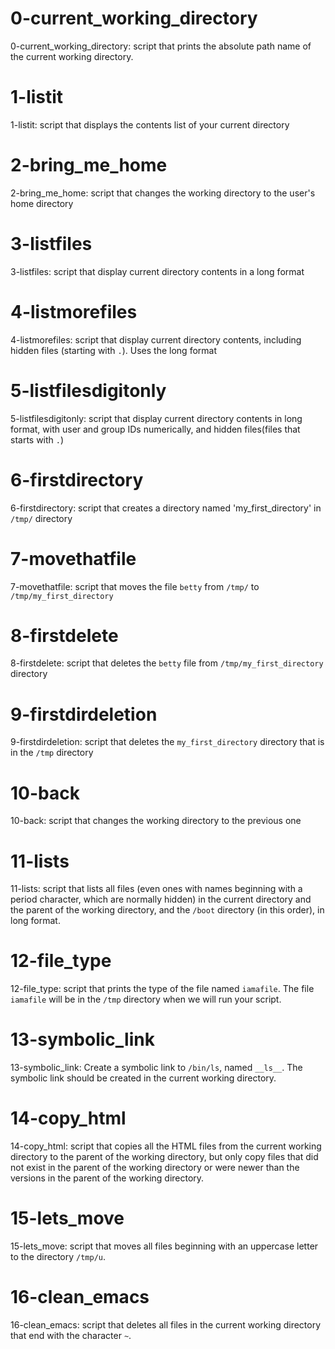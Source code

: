 # 0-current_working_directory

0-current_working_directory: script that prints the absolute path name of the current working directory.

# 1-listit

1-listit: script that displays the contents list of your current directory

# 2-bring_me_home

2-bring_me_home: script that changes the working directory to the user's home directory

# 3-listfiles

3-listfiles: script that display current directory contents in a long format

# 4-listmorefiles

4-listmorefiles: script that display current directory contents, including hidden files (starting with `.`). Uses the long format

# 5-listfilesdigitonly

5-listfilesdigitonly: script that display current directory contents in long format, with user and group IDs numerically, and hidden files(files that starts with `.`)

# 6-firstdirectory

6-firstdirectory: script that creates a directory named 'my_first_directory' in `/tmp/` directory

# 7-movethatfile

7-movethatfile: script that moves the file `betty` from `/tmp/` to `/tmp/my_first_directory`

# 8-firstdelete

8-firstdelete: script that deletes the `betty` file from `/tmp/my_first_directory` directory

# 9-firstdirdeletion

9-firstdirdeletion: script that deletes the `my_first_directory` directory that is in the `/tmp` directory

# 10-back

10-back: script that changes the working directory to the previous one

# 11-lists

11-lists: script that lists all files (even ones with names beginning with a period character, which are normally hidden) in the current directory and the parent of the working directory, and the `/boot` directory (in this order), in long format.

# 12-file_type

12-file_type: script that prints the type of the file named `iamafile`. The file `iamafile` will be in the `/tmp` directory when we will run your script.

# 13-symbolic_link

13-symbolic_link: Create a symbolic link to `/bin/ls`, named `__ls__`. The symbolic link should be created in the current working directory.

# 14-copy_html

14-copy_html: script that copies all the HTML files from the current working directory to the parent of the working directory, but only copy files that did not exist in the parent of the working directory or were newer than the versions in the parent of the working directory.

# 15-lets_move

15-lets_move: script that moves all files beginning with an uppercase letter to the directory `/tmp/u`.

# 16-clean_emacs

16-clean_emacs: script that deletes all files in the current working directory that end with the character `~`.

